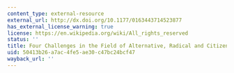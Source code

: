 ```yaml
---
content_type: external-resource
external_url: http://dx.doi.org/10.1177/0163443714523877
has_external_license_warning: true
license: https://en.wikipedia.org/wiki/All_rights_reserved
status: ''
title: Four Challenges in the Field of Alternative, Radical and Citizens' Media Research
uid: 50413b26-a7ac-4fe5-ae30-c47bc24bcf47
wayback_url: ''
---
```

